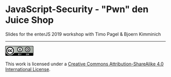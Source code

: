 # JavaScript-Security - "Pwn" den Juice Shop

Slides for the enterJS 2019 workshop with Timo Pagel & Bjoern Kimminich

----

[![CC BY SA 4.0](cc_by-sa_4.0.png)](https://creativecommons.org/licenses/by-sa/4.0/)

This work is licensed under a
[Creative Commons Attribution-ShareAlike 4.0 International License](https://creativecommons.org/licenses/by-sa/4.0/).